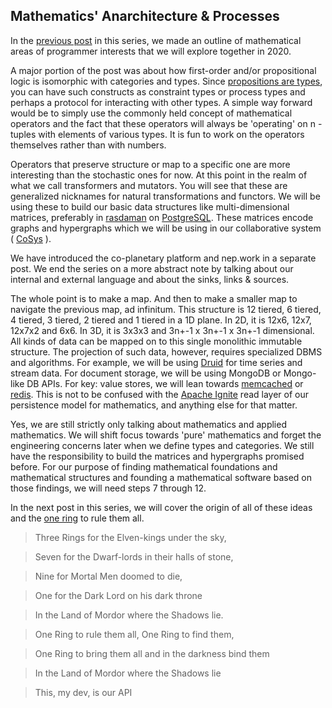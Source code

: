 ## Mathematics' Anarchitecture & Processes

In the  [previous post](https://risav.dev/mathematics-architecture-and-processes-ck5ic92qa03jzqks1l2gv7lob)  in this series, we made an outline of mathematical areas of programmer interests that we will explore together in 2020. 

A major portion of the post was about how first-order and/or propositional logic is isomorphic with categories and types. Since  [propositions are types](https://youtu.be/IOiZatlZtGU), you can have such constructs as constraint types or process types and perhaps a protocol for interacting with other types. A simple way forward would be to simply use the commonly held concept of mathematical operators and the fact that these operators will always be 'operating' on n - tuples with elements of various types. It is fun to work on the operators themselves rather than with numbers.

Operators that preserve structure or map to a specific one are more interesting than the stochastic ones for now. At this point in the realm of what we call transformers and mutators. You will see that these are generalized nicknames for natural transformations and functors. We will be using these to build our basic data structures like multi-dimensional matrices, preferably in  [rasdaman](http://www.rasdaman.org/)  on  [PostgreSQL](https://www.postgresql.org/). These matrices encode graphs and hypergraphs which we will be using in our collaborative system ( [CoSys](https://github.com/risavkarna/cosys/blob/master/README.md) ).

We have introduced the co-planetary platform and nep.work in a separate post. We end the series on a more abstract note by talking about our internal and external language and about the sinks, links & sources.

The whole point is to make a map. And then to make a smaller map to navigate the previous map, ad infinitum. This structure is 12 tiered, 6 tiered, 4 tiered, 3 tiered, 2 tiered and 1 tiered in a 1D plane. In 2D, it is 12x6, 12x7, 12x7x2 and 6x6. In 3D, it is 3x3x3 and 3n+-1 x 3n+-1 x 3n+-1 dimensional. All kinds of data can be mapped on to this single monolithic immutable structure. The projection of such data, however, requires specialized DBMS and algorithms. For example, we will be using  [Druid](https://druid.apache.org/) for time series and stream data. For document storage, we will be using MongoDB or Mongo-like DB APIs. For key: value stores, we will lean towards  [memcached](https://memcached.org/)  or  [redis](https://redis.io/). This is not to be confused with the  [Apache Ignite](https://ignite.apache.org/)  read layer of our persistence model for mathematics, and anything else for that matter. 

Yes, we are still strictly only talking about mathematics and applied mathematics. We will shift focus towards 'pure' mathematics and forget the engineering concerns later when we define types and categories. We still have the responsibility to build the matrices and hypergraphs promised before. For our purpose of finding mathematical foundations and mathematical structures and founding a mathematical software based on those findings, we will need steps 7 through 12. 

In the next post in this series, we will cover the origin of all of these ideas and the  [one ring](https://lotr.fandom.com/wiki/One_Ring)  to rule them all. 

>Three Rings for the Elven-kings under the sky,

> Seven for the Dwarf-lords in their halls of stone,

> Nine for Mortal Men doomed to die,

> One for the Dark Lord on his dark throne

> In the Land of Mordor where the Shadows lie.

> One Ring to rule them all, One Ring to find them,

> One Ring to bring them all and in the darkness bind them

> In the Land of Mordor where the Shadows lie

> This, my dev, is our API